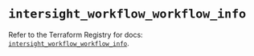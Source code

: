 # `intersight_workflow_workflow_info`

Refer to the Terraform Registry for docs: [`intersight_workflow_workflow_info`](https://registry.terraform.io/providers/ciscodevnet/intersight/1.0.71/docs/resources/workflow_workflow_info).
